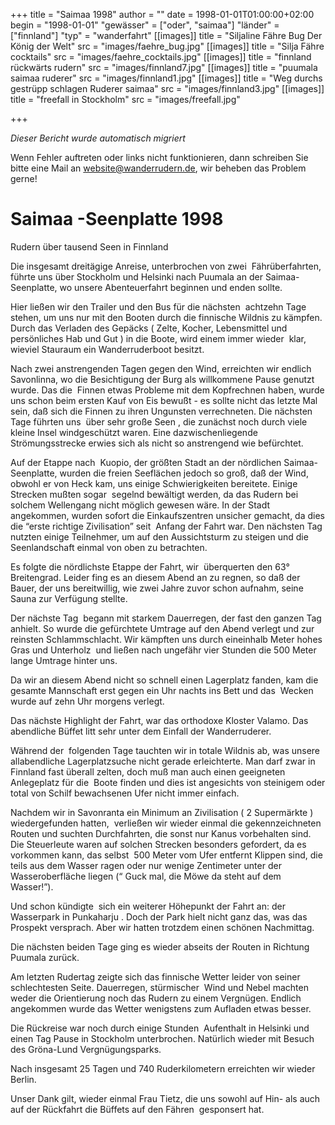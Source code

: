 +++
title = "Saimaa 1998"
author = ""
date = 1998-01-01T01:00:00+02:00
begin = "1998-01-01"
"gewässer" = ["oder", "saimaa"]
"länder" = ["finnland"]
"typ" = "wanderfahrt"
[[images]]
title = "Siljaline Fähre Bug Der König der Welt"
src = "images/faehre_bug.jpg"
[[images]]
title = "Silja Fähre cocktails"
src = "images/faehre_cocktails.jpg"
[[images]]
title = "finnland rückwärts rudern"
src = "images/finnland7.jpg"
[[images]]
title = "puumala saimaa ruderer"
src = "images/finnland1.jpg"
[[images]]
title = "Weg durchs gestrüpp schlagen Ruderer saimaa"
src = "images/finnland3.jpg"
[[images]]
title = "freefall in Stockholm"
src = "images/freefall.jpg"

+++


*Dieser Bericht wurde automatisch migriert*

Wenn Fehler auftreten oder links nicht funktionieren, dann schreiben Sie bitte eine Mail an website@wanderrudern.de, wir beheben das Problem gerne!



# Saimaa -Seenplatte 1998


Rudern über tausend Seen in Finnland

Die insgesamt dreitägige Anreise, unterbrochen von zwei  Fährüberfahrten, führte uns über Stockholm und Helsinki nach Puumala an der Saimaa- Seenplatte, wo unsere Abenteuerfahrt beginnen und enden sollte.

Hier ließen wir den Trailer und den Bus für die nächsten  achtzehn Tage stehen, um uns nur mit den Booten durch die finnische Wildnis zu kämpfen. Durch das Verladen des Gepäcks ( Zelte, Kocher, Lebensmittel und persönliches Hab und Gut ) in die Boote, wird einem immer wieder  klar, wieviel Stauraum ein Wanderruderboot besitzt.

Nach zwei anstrengenden Tagen gegen den Wind, erreichten wir endlich Savonlinna, wo die Besichtigung der Burg als willkommene Pause genutzt wurde. Das die  Finnen etwas Probleme mit dem Kopfrechnen haben, wurde uns schon beim ersten Kauf von Eis bewußt - es sollte nicht das letzte Mal sein, daß sich die Finnen zu ihren Ungunsten verrechneten. Die nächsten Tage führten uns  über sehr große Seen , die zunächst noch durch viele kleine Insel windgeschützt waren. Eine dazwischenliegende Strömungsstrecke erwies sich als nicht so anstrengend wie befürchtet.

Auf der Etappe nach  Kuopio, der größten Stadt an der nördlichen Saimaa-Seenplatte, wurden die freien Seeflächen jedoch so groß, daß der Wind, obwohl er von Heck kam, uns einige Schwierigkeiten bereitete. Einige Strecken mußten sogar  segelnd bewältigt werden, da das Rudern bei solchem Wellengang nicht möglich gewesen wäre. In der Stadt angekommen, wurden sofort die Einkaufszentren unsicher gemacht, da dies die “erste richtige Zivilisation” seit  Anfang der Fahrt war. Den nächsten Tag nutzten einige Teilnehmer, um auf den Aussichtsturm zu steigen und die Seenlandschaft einmal von oben zu betrachten.

Es folgte die nördlichste Etappe der Fahrt, wir  überquerten den 63° Breitengrad. Leider fing es an diesem Abend an zu regnen, so daß der Bauer, der uns bereitwillig, wie zwei Jahre zuvor schon aufnahm, seine Sauna zur Verfügung stellte.

Der nächste Tag  begann mit starkem Dauerregen, der fast den ganzen Tag anhielt. So wurde die gefürchtete Umtrage auf den Abend verlegt und zur reinsten Schlammschlacht. Wir kämpften uns durch eineinhalb Meter hohes Gras und Unterholz  und ließen nach ungefähr vier Stunden die 500 Meter lange Umtrage hinter uns.

Da wir an diesem Abend nicht so schnell einen Lagerplatz fanden, kam die gesamte Mannschaft erst gegen ein Uhr nachts ins Bett und das  Wecken wurde auf zehn Uhr morgens verlegt.

Das nächste Highlight der Fahrt, war das orthodoxe Kloster Valamo. Das abendliche Büffet litt sehr unter dem Einfall der Wanderruderer.

Während der  folgenden Tage tauchten wir in totale Wildnis ab, was unsere allabendliche Lagerplatzsuche nicht gerade erleichterte. Man darf zwar in Finnland fast überall zelten, doch muß man auch einen geeigneten Anlegeplatz für die  Boote finden und dies ist angesichts von steinigem oder total von Schilf bewachsenen Ufer nicht immer einfach.

Nachdem wir in Savonranta ein Minimum an Zivilisation ( 2 Supermärkte ) wiedergefunden hatten,  verließen wir wieder einmal die gekennzeichneten Routen und suchten Durchfahrten, die sonst nur Kanus vorbehalten sind. Die Steuerleute waren auf solchen Strecken besonders gefordert, da es vorkommen kann, das selbst  500 Meter vom Ufer entfernt Klippen sind, die teils aus dem Wasser ragen oder nur wenige Zentimeter unter der Wasseroberfläche liegen (“ Guck mal, die Möwe da steht auf dem Wasser!”).

Und schon kündigte  sich ein weiterer Höhepunkt der Fahrt an: der Wasserpark in Punkaharju . Doch der Park hielt nicht ganz das, was das Prospekt versprach. Aber wir hatten trotzdem einen schönen Nachmittag.

Die nächsten beiden Tage ging es wieder abseits der Routen in Richtung Puumala zurück.

Am letzten Rudertag zeigte sich das finnische Wetter leider von seiner schlechtesten Seite. Dauerregen, stürmischer  Wind und Nebel machten weder die Orientierung noch das Rudern zu einem Vergnügen. Endlich angekommen wurde das Wetter wenigstens zum Aufladen etwas besser.

Die Rückreise war noch durch einige Stunden  Aufenthalt in Helsinki und einen Tag Pause in Stockholm unterbrochen. Natürlich wieder mit Besuch des Gröna-Lund Vergnügungsparks.

Nach insgesamt 25 Tagen und 740 Ruderkilometern erreichten wir wieder Berlin.

Unser Dank gilt, wieder einmal Frau Tietz, die uns sowohl auf Hin- als auch auf der Rückfahrt die Büffets auf den Fähren  gesponsert hat.